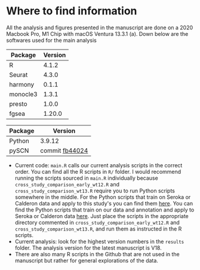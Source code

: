 # Where to find information
All the analysis and figures presented in the manuscript are done on a 2020 Macbook Pro, M1 Chip with macOS Ventura 13.3.1 (a). Down below are the softwares used for the main analysis

| Package     | Version     |
| ----------- | ----------- |
| R           | 4.1.2       |
| Seurat      | 4.3.0       |
| harmony     | 0.1.1       |
| monocle3    | 1.3.1       |
| presto      | 1.0.0       |
| fgsea       | 1.20.0      |

| Package     | Version     |
| ----------- | ----------- |
| Python      | 3.9.12      |
| pySCN       | commit [fb44024](https://github.com/pcahan1/PySingleCellNet/commit/fb440247f6f372367b8cca015c40b82f9f388573)         |

- Current code: `main.R` calls our current analysis scripts in the correct order. You can find all the R scripts in `R/` folder. I would recommend running the scripts sourced in `main.R` individually because `cross_study_comparison_early_wt12.R` and `cross_study_comparison_wt13.R` require you to run Python scripts somewhere in the middle. For the Python scripts that train on Seroka or Calderon data and apply to this study's you can find them [here](/python_scripts/pySCN_other/). You can find the Python scripts that train on our data and annotation and apply to Seroka or Calderon data [here](/python_scripts/pySCN_our/). Just place the scripts in the appropriate directory commented in `cross_study_comparison_early_wt12.R` and `cross_study_comparison_wt13.R`, and run them as instructed in the R scripts. 
- Current analysis: look for the highest version numbers in the `results` folder. The analysis version for the latest manuscript is V18. 
- There are also many R scripts in the Github that are not used in the manuscript but rather for general explorations of the data. 


